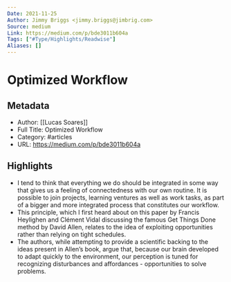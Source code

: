 ```yaml
---
Date: 2021-11-25
Author: Jimmy Briggs <jimmy.briggs@jimbrig.com>
Source: medium
Link: https://medium.com/p/bde3011b604a
Tags: ["#Type/Highlights/Readwise"]
Aliases: []
---
```

# Optimized Workflow

## Metadata
- Author: [[Lucas Soares]]
- Full Title: Optimized Workflow
- Category: #articles
- URL: https://medium.com/p/bde3011b604a

## Highlights
- I tend to think that everything we do should be integrated in some way that gives us a feeling of connectedness with our own routine. It is possible to join projects, learning ventures as well as work tasks, as part of a bigger and more integrated process that constitutes our workflow.
- This principle, which I first heard about on this paper by Francis Heylighen and Clément Vidal discussing the famous Get Things Done method by David Allen, relates to the idea of exploiting opportunities rather than relying on tight schedules.
- The authors, while attempting to provide a scientific backing to the ideas present in Allen’s book, argue that, because our brain developed to adapt quickly to the environment, our perception is tuned for recognizing disturbances and affordances - opportunities to solve problems.
